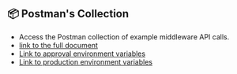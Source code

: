 ## 📦 Postman's Collection

- Access the Postman collection of example middleware API calls.
- [link to the full document](../../../postman/MiddlewareB2B_Release_1.14.0.postman_collection.json)
- [Link to approval environment variables](../../../postman/env-stg.postman_environment.json)
- [Link to production environment variables](../../../postman/env-prd.postman_environment.json)
